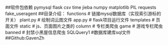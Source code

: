 ##软件包依赖
pymysql
flask
csv
time
jieba
numpy
matplotlib
PIL
requests
fake_useragent
##目录介绍：
functions   # 链接mysql数据库（实现索引游标的开关）
plant.py	# 绘制词云图文件
app.py	    # flask项目运行文件
templates	# 页面文件
static	    # js、页面图片之类的
column    	# 专栏类爬虫
game       	# 游戏专栏爬虫
banned   	# 封禁小黑屋信息爬虫 
SQLQuery1 #数据库建库sql文件
##Github:GavenZh
